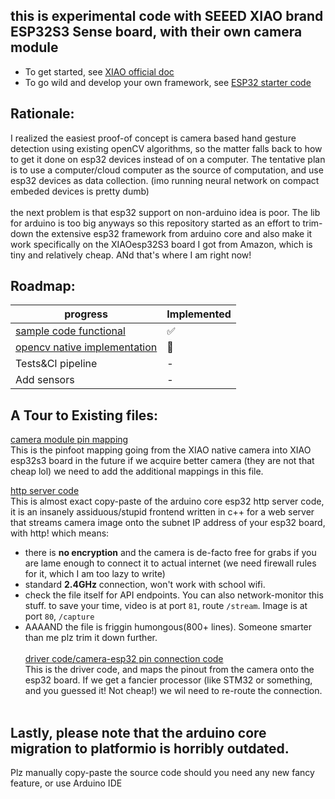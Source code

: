 ## this is experimental code with SEEED XIAO brand ESP32S3 Sense board, with their own camera module
 - To get started, see [XIAO official doc](https://wiki.seeedstudio.com/xiao_esp32s3_getting_started/)
 - To go wild and develop your own framework, see [ESP32 starter code](https://github.com/espressif/arduino-esp32#using-through-arduino-ide)

## Rationale:

I realized the easiest proof-of concept is camera based hand gesture detection using existing openCV algorithms, so the matter
falls back to how to get it done on esp32 devices instead of on a computer. The tentative plan is to use a computer/cloud computer
as the source of computation, and use esp32 devices as data collection. (imo running neural network on compact embeded devices is pretty dumb)
<br></br>
the next problem is that esp32 support on non-arduino idea is poor. The lib for arduino is too big anyways
so this repository started as an effort to trim-down the extensive esp32 framework from arduino core
and also make it work specifically on the XIAOesp32S3 board I got from Amazon, which is tiny and relatively cheap.
ANd that's where I am right now!

## Roadmap:
| progress                                                                                                                | Implemented            |
|-------------------------------------------------------------------------------------------------------------------------|------------------------|
| [sample code functional](https://github.com/espressif/arduino-esp32/tree/master/libraries/ESP32/examples/Camera/CameraWebServer) | :white_check_mark:     |
| [opencv native implementation](https://github.com/opencv/opencv-python)                                                 | :large_orange_diamond: |
| Tests&CI pipeline                                                                                                       | -                      |
| Add sensors                                                                                                             | -                      |

## A Tour to Existing files:
[camera module pin mapping](include/camera_pins.h)<br>
This is the pinfoot mapping going from the XIAO native camera into XIAO esp32s3 board
in the future if we acquire better camera (they are not that cheap lol) we need to add the
additional mappings in this file.

[http server code](src/app_httpd.cpp)<br>
This is almost exact copy-paste of the arduino core esp32 http server code,
it is an insanely assiduous/stupid frontend written in c++ for a web server that
streams camera image onto the subnet IP address of your esp32 board, with http!
which means:
- there is **no encryption** and the camera is de-facto free for grabs if you are lame enough to 
connect it to actual internet (we need firewall rules for it, which I am too lazy to write)
- standard **2.4GHz** connection, won't work with school wifi. 
- check the file itself for API endpoints. You can also network-monitor this stuff. 
to save your time, video is at port ``81``, route ```/stream```. Image is at port ``80``, ``/capture`` 
- AAAAND the file is friggin humongous(800+ lines). Someone smarter than me plz trim it down further.
<br></br>
[driver code/camera-esp32 pin connection code](src/main.cpp)<br>
This is the driver code, and maps the pinout from the camera onto the esp32 board.
If we get a fancier processor (like STM32 or something, and you guessed it! Not cheap!) 
we wil need to re-route the connection.
<br></br>
## Lastly, please note that the arduino core migration to platformio is horribly outdated.
Plz manually copy-paste the source code should you need any new fancy feature, or use Arduino IDE
